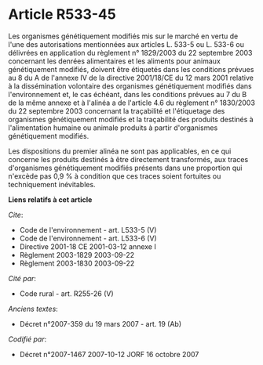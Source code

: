 # Article R533-45

Les organismes génétiquement modifiés mis sur le marché en vertu de l'une des autorisations mentionnées aux articles L. 533-5
ou L. 533-6 ou délivrées en application du règlement n° 1829/2003 du 22 septembre 2003 concernant les denrées alimentaires et
les aliments pour animaux génétiquement modifiés, doivent être étiquetés dans les conditions prévues au 8 du A de l'annexe IV
de la directive 2001/18/CE du 12 mars 2001 relative à la dissémination volontaire des organismes génétiquement modifiés dans
l'environnement et, le cas échéant, dans les conditions prévues au 7 du B de la même annexe et à l'alinéa a de l'article 4.6
du règlement n° 1830/2003 du 22 septembre 2003 concernant la traçabilité et l'étiquetage des organismes génétiquement
modifiés et la traçabilité des produits destinés à l'alimentation humaine ou animale produits à partir d'organismes
génétiquement modifiés.

Les dispositions du premier alinéa ne sont pas applicables, en ce qui concerne les produits destinés à être directement
transformés, aux traces d'organismes génétiquement modifiés présents dans une proportion qui n'excède pas 0,9 % à condition
que ces traces soient fortuites ou techniquement inévitables.

**Liens relatifs à cet article**

_Cite_:

  - Code de l'environnement - art. L533-5 (V)
  - Code de l'environnement - art. L533-6 (V)
  - Directive 2001-18 CE 2001-03-12 annexe I
  - Règlement 2003-1829 2003-09-22
  - Règlement 2003-1830 2003-09-22

_Cité par_:

  - Code rural - art. R255-26 (V)

_Anciens textes_:

  - Décret  n°2007-359 du 19 mars 2007 - art. 19 (Ab)

_Codifié par_:

  - Décret n°2007-1467 2007-10-12 JORF 16 octobre 2007
